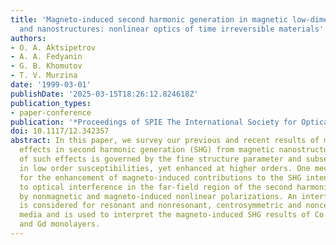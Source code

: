 ```yaml
---
title: 'Magneto-induced second harmonic generation in magnetic low-dimensional systems
  and nanostructures: nonlinear optics of time irreversible materials'
authors:
- O. A. Aktsipetrov
- A. A. Fedyanin
- G. B. Khomutov
- T. V. Murzina
date: '1999-03-01'
publishDate: '2025-03-15T18:26:12.824618Z'
publication_types:
- paper-conference
publication: '*Proceedings of SPIE The International Society for Optical Engineering*'
doi: 10.1117/12.342357
abstract: In this paper, we survey our previous and recent results of magneto-induced
  effects in second harmonic generation (SHG) from magnetic nanostructures. The degree
  of such effects is governed by the fine structure parameter and subsequently small
  in low order susceptibilities, yet enhanced at higher orders. One mechanism responsible
  for the enhancement of magneto-induced contributions to the SHG intensity is related
  to optical interference in the far-field region of the second harmonic fields generated
  by nonmagnetic and magneto-induced nonlinear polarizations. An interference model
  is considered for resonant and nonresonant, centrosymmetric and noncentrosymmetric
  media and is used to interpret the magneto-induced SHG results of Co nanocrystals
  and Gd monolayers.
---
```

